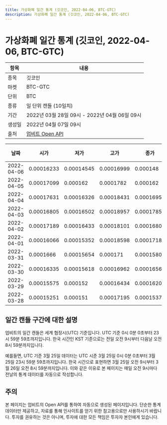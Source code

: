 ```yaml
---
title: 가상화폐 일간 통계 (깃코인, 2022-04-06, BTC-GTC)
description: 가상화폐 일간 통계 (깃코인, 2022-04-06, BTC-GTC)
---
```



가상화폐 일간 통계 (깃코인, 2022-04-06, BTC-GTC)
===

|항목|내용|
|--|--|
|종목|깃코인|
|마켓|BTC-GTC|
|단위|BTC|
|종류|일 단위 캔들 (10일치)|
|기간|2022년 03월 28일 09시 - 2022년 04월 06일 09시|
|생성일|2022년 04월 07일 09시|
|출처|[업비트 Open API](https://docs.upbit.com)|


|날짜|시가|저가|고가|종가|비고|
|--|--|--|--|--|--|
|2022-04-06|0.00016233|0.00014545|0.00016999|0.000148|    |
|2022-04-05|0.00017099|0.000162|0.0001782|0.000162|    |
|2022-04-04|0.00017631|0.00016326|0.00018431|0.00016952|    |
|2022-04-03|0.00016805|0.00016502|0.00018957|0.00017853|    |
|2022-04-02|0.00017189|0.00016433|0.00018101|0.00016807|    |
|2022-04-01|0.00016066|0.00015352|0.00018598|0.00017187|    |
|2022-03-31|0.0001666|0.00015654|0.000171|0.00015801|    |
|2022-03-30|0.00016335|0.00015618|0.00016962|0.00016562|    |
|2022-03-29|0.00015575|0.000152|0.00016434|0.00016205|    |
|2022-03-28|0.00015251|0.000151|0.00017195|0.00015373|    |


일간 캔들 구간에 대한 설명
---


업비트의 일간 캔들은 세계 협정시(UTC) 기준입니다. 
UTC 기준 0시 0분 0초부터 23시 59분 59초까지입니다. 
한국 시간인 KST 기준으로는 전일 오전 9시부터 다음날 오전 8시 59분까지입니다. 


예를들면, UTC 기준 3월 25일 데이터는 UTC 시준 3월 25일 0시 0분 0초부터 3월 25일 23시 59분 59초까지입니다. 
한국 시간으로 표현하면 3월 25일 오전 9시부터 3월 26일 오전 8시 59분까지입니다. 
이와 같은 이유로 본 페이지는 매일 오전 9시마다 전날의 통계 데이터를 자동으로 작성합니다. 


주의
---


본 페이지는 업비트의 Open API를 통하여 자동으로 생성된 페이지입니다. 
단순한 통계 데이터만 제공하고, 자료를 통해 인사이트를 얻기 위한 참고용으로만 사용하시기 바랍니다. 
투자를 권유하는 것은 아니며, 투자에 대한 모든 책임은 투자자 본인에게 있습니다. 
